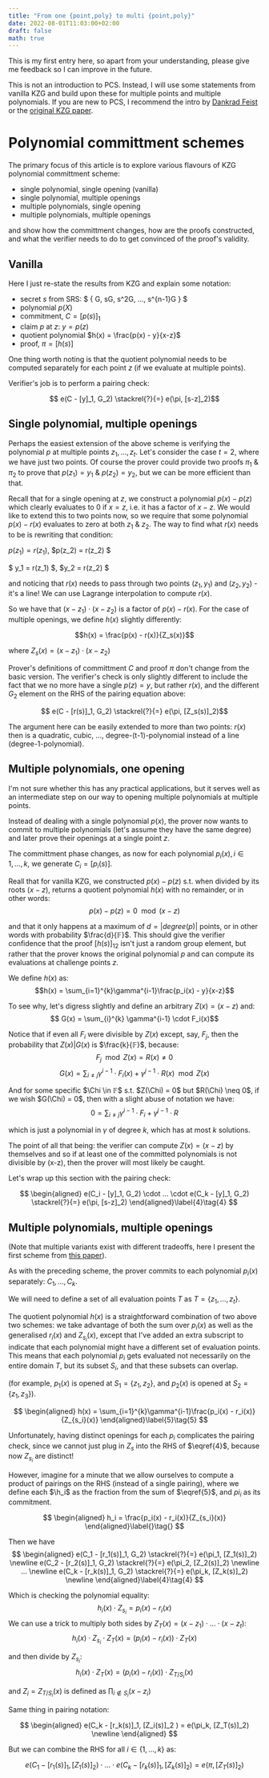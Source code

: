 ```yaml
---
title: "From one {point,poly} to multi {point,poly}"
date: 2022-08-01T11:03:00+02:00
draft: false
math: true
---
```


This is my first entry here, so apart from your understanding, please give me feedback so I can improve in the future.

This is not an introduction to PCS. Instead, I will use some statements from vanilla KZG and build upon these for multiple points and multiple polynomials. If you are new to PCS, I recommend the intro by [Dankrad Feist](https://dankradfeist.de/ethereum/2020/06/16/kate-polynomial-commitments.html) or the [original KZG paper](https://www.iacr.org/archive/asiacrypt2010/6477178/6477178.pdf).

# Polynomial committment schemes

The primary focus of this article is to explore various flavours of KZG polynomial committment scheme:
- single polynomial, single opening (vanilla)
- single polynomial, multiple openings
- multiple polynomials, single opening
- multiple polynomials, multiple openings

and show how the committment changes, how are the proofs constructed, and what the verifier needs to do to get convinced of the proof's validity.
## Vanilla

Here I just re-state the results from KZG and explain some notation:

- secret $s$ from SRS: $ \{ G, sG, s^2G, ..., s^{n-1}G \} $
- polynomial $p(X)$
- commitment, $C = [p(s)]_1$
- claim $p$ at $z$: $y = p(z)$
- quotient polynomial $h(x) = \frac{p(x) - y}{x-z}$
- proof, $\pi = [h(s)]$

One thing worth noting is that the quotient polynomial needs to be computed separately for each point $z$ (if we evaluate at multiple points).

Verifier's job is to perform a pairing check:

$$ e(C - [y]_1, G_2) \stackrel{?}{=} e(\pi, [s-z]_2)$$

## Single polynomial, multiple openings

Perhaps the easiest extension of the above scheme is verifying the polynomial $p$ at multiple points $z_1, ..., z_t$. Let's consider the case $t=2$, where we have just two points.
Of course the prover could provide two proofs $\pi_1$ & $\pi_2$ to prove that $p(z_1) = y_1$ & $p(z_2) = y_2$, but we can be more efficient than that.

Recall that for a single opening at $z$, we construct a polynomial $p(x) - p(z)$ which clearly evaluates to $0$ if $x=z$, i.e. it has a factor of $x-z$.
We would like to extend this to two points now, so we require that some polynomial $p(x) - r(x)$ evaluates to zero at both $z_1$ & $z_2$. The way to find what $r(x)$ needs to be is rewriting that condition:

$p(z_1) = r(z_1)$, $p(z_2) = r(z_2) $

$ y_1 = r(z_1) $, $y_2 = r(z_2) $

and noticing that $r(x)$ needs to pass through two points $(z_1, y_1)$ and $(z_2, y_2)$ - it's a line! We can use Lagrange interpolation to compute $r(x)$.

So we have that $(x-z_1)\cdot(x-z_2)$ is a factor of $p(x) - r(x)$. For the case of multiple openings, we define $h(x)$ slightly differently:

$$h(x) = \frac{p(x) - r(x)}{Z_s(x)}$$

where $Z_s(x) = (x-z_1)\cdot(x-z_2)$

Prover's definitions of committment $C$ and proof $\pi$ don't change from the basic version.
The verifier's check is only slightly different to include the fact that we no more have a single $p(z) = y$, but rather $r(x)$, and the different $G_2$ element on the RHS of the pairing equation above:

$$ e(C - [r(s)]_1, G_2) \stackrel{?}{=} e(\pi, [Z_s(s)]_2)$$

The argument here can be easily extended to more than two points: $r(x)$ then is a quadratic, cubic, ..., degree-(t-1)-polynomial instead of a line (degree-1-polynomial).

## Multiple polynomials, one opening

I'm not sure whether this has any practical applications, but it serves well as an intermediate step on our way to opening multiple polynomials at multiple points.

Instead of dealing with a single polynomial $p(x)$, the prover now wants to commit to multiple polynomials (let's assume they have the same degree) and later prove their openings at a single point $z$.

The committment phase changes, as now for each polynomial $p_i(x), i  \in {1, ..., k}$, we generate $C_i = [p_i(s)]$.

Reall that for vanilla KZG, we constructed $p(x) - p(z)$ s.t. when divided by its roots $(x - z)$, returns a quotient polynomial $h(x)$ with no remainder, or in other words:
$$ p(x) - p(z) = 0 \mod (x-z)$$

and that it only happens at a maximum of $d = |degree(p)|$ points, or in other words with probability $\frac{d}{𝔽}$. This should give the verifier confidence that the proof $[h(s)]_12$ isn't just a random group element, but rather that the prover knows the original polynomial $p$ and can compute its evaluations at challenge points $z$.

We define $h(x)$ as:
$$h(x) = \sum_{i=1}^{k}\gamma^{i-1}\frac{p_i(x) - y}{x-z}$$

To see why, let's digress slightly and define an arbitrary $Z(x) = (x-z)$ and:
$$ G(x) = \sum_{i}^{k} \gamma^{i-1} \cdot F_i(x)$$

Notice that if even all $F_i$ were divisible by $Z(x)$ except, say, $F_j$, then the probability that $Z(x) | G(x)$ is $\frac{k}{𝔽}$, because:
$$ F_j \mod Z(x) = R(x) \neq 0$$ 
$$ G(x) = \sum_{i \neq j} \gamma^{i-1} \cdot F_i(x) + \gamma^{j-1}\cdot R(x) \mod Z(x)$$

And for some specific $\Chi \in 𝔽$ s.t. $Z(\Chi) = 0$ but $R(\Chi) \neq 0$, if we wish $G(\Chi) = 0$, then with a slight abuse of notation we have:
$$ 0 = \sum_{i \neq j} \gamma^{i-1} \cdot F_i + \gamma^{j-1}\cdot R$$

which is just a polynomial in $\gamma$ of degree $k$, which has at most $k$ solutions.

The point of all that being: the verifier can compute $Z(x) = (x-z)$ by themselves and so if at least one of the committed polynomials is not divisible by (x-z), then the prover will most likely be caught.

Let's wrap up this section with the pairing check:

$$
\begin{aligned} e(C_i - [y]_1, G_2) \cdot ... \cdot e(C_k - [y]_1, G_2) \stackrel{?}{=} e(\pi, [s-z]_2) \end{aligned}\label{4}\tag{4}
$$

## Multiple polynomials, multiple openings

(Note that multiple variants exist with different tradeoffs, here I present the first scheme from [this paper](https://eprint.iacr.org/2020/081.pdf)).

As with the preceding scheme, the prover commits to each polynomial $p_i(x)$ separately: $C_1, ..., C_k$.

We will need to define a set of all evaluation points $T$ as $T = \lbrace z_1, ..., z_t \rbrace$. 

The quotient polynomial $h(x)$ is a straightforward combination of two above two schemes: we take advantage of both the sum over $p_i(x)$ as well as the generalised $r_i(x)$ and $Z_{s_i}(x)$, except that I've added an extra subscript to indicate that each polynomial might have a different set of evaluation points. This means that each polynomial $p_i$ gets evaluated not necessarily on the entire domain $T$, but its subset $S_i$, and that these subsets can overlap.

(for example, $p_1(x)$ is opened at $S_1 = \lbrace z_1, z_2 \rbrace$, and $p_2(x)$ is opened at $S_2 = \lbrace z_1, z_3 \rbrace$).

$$
\begin{aligned}
h(x) = \sum_{i=1}^{k}\gamma^{i-1}\frac{p_i(x) - r_i(x)}{Z_{s_i}(x)} \end{aligned}\label{5}\tag{5}
$$

Unfortunately, having distinct openings for each $p_i$ complicates the pairing check, since we cannot just plug in $Z_{s}$ into the RHS of $\eqref{4}$, because now $Z_{s_i}$ are distinct!

However, imagine for a minute that we allow ourselves to compute a product of pairings on the RHS (instead of a single pairing), where we define each $\h_i$ as the fraction from the sum of $\eqref{5}$, and $pi_i$ as its commitment.

$$
\begin{aligned}
h_i = \frac{p_i(x) - r_i(x)}{Z_{s_i}(x)} \end{aligned}\label{}\tag{}
$$

Then we have 
$$
\begin{aligned}
e(C_1 - [r_1(s)]_1, G_2) \stackrel{?}{=} e(\pi_1, [Z_1(s)]_2) \newline 
e(C_2 - [r_2(s)]_1, G_2) \stackrel{?}{=} e(\pi_2, [Z_2(s)]_2) \newline
... \newline
e(C_k - [r_k(s)]_1, G_2) \stackrel{?}{=} e(\pi_k, [Z_k(s)]_2) \newline 
\end{aligned}\label{4}\tag{4}
$$

Which is checking the polynomial equality:
$$h_i(x)\cdot Z_{s_i} = p_i(x) - r_i(x)$$
We can use a trick to multiply both sides by $Z_T(x) = (x-z_1)\cdot...\cdot(x-z_t)$:
$$h_i(x)\cdot Z_{s_i} \cdot Z_T(x) = (p_i(x) - r_i(x))\cdot Z_T(x)$$

and then divide by $Z_{s_i}$:
$$h_i(x)\cdot Z_T(x) = (p_i(x) - r_i(x))\cdot Z_{T/S_i}(x)$$

and $Z_i = Z_{T/S_i}(x)$ is defined as $\prod_{i \notin S_i}{(x-z_i)}$

Same thing in pairing notation:

$$
\begin{aligned}
e(C_k - [r_k(s)]_1, [Z_i(s)]_2 ) = e(\pi_k, [Z_T(s)]_2) \newline 
\end{aligned}
$$

But we can combine the RHS for all $i \in \lbrace 1, ..., k\rbrace$ as:

$$
e(C_1 - [r_1(s)]_1, [Z_1(s)]_2) \cdot ... \cdot e(C_k - [r_k(s)]_1, [Z_k(s)]_2 ) = e(\pi, [Z_T(s)]_2)
$$
